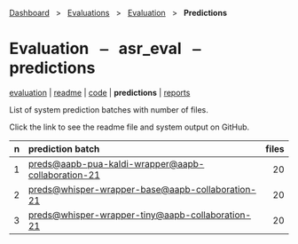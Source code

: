 [Dashboard](../../../index.md)  &nbsp; > &nbsp; [Evaluations](../../index.md)  &nbsp; > &nbsp; [Evaluation](../index.md)  &nbsp; > &nbsp; **Predictions** 

# Evaluation &nbsp; ⎯ &nbsp; asr_eval &nbsp; ⎯ &nbsp; predictions

[evaluation](../index.md) | [readme](../readme_file.md) | [code](../code.md) | **predictions** | [reports](../reports/index.md) 

List of system prediction batches with number of files.

Click the link to see the readme file and system output on GitHub.

| n | prediction batch | files |
| ------: | :------ | ------: |
| 1 | [preds@aapb-pua-kaldi-wrapper@aapb-collaboration-21](https://github.com/clamsproject/aapb-evaluations/tree/854eeb362d3500232982eda53bda4eb47d76df51/asr_eval/preds@aapb-pua-kaldi-wrapper@aapb-collaboration-21) | 20 |
| 2 | [preds@whisper-wrapper-base@aapb-collaboration-21](https://github.com/clamsproject/aapb-evaluations/tree/854eeb362d3500232982eda53bda4eb47d76df51/asr_eval/preds@whisper-wrapper-base@aapb-collaboration-21) | 20 |
| 3 | [preds@whisper-wrapper-tiny@aapb-collaboration-21](https://github.com/clamsproject/aapb-evaluations/tree/854eeb362d3500232982eda53bda4eb47d76df51/asr_eval/preds@whisper-wrapper-tiny@aapb-collaboration-21) | 20 |
